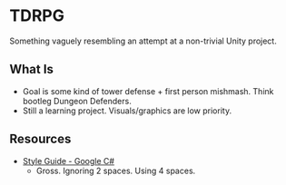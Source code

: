 # TDRPG

Something vaguely resembling an attempt at a non-trivial Unity project.

## What Is
- Goal is some kind of tower defense + first person mishmash. Think bootleg Dungeon Defenders.
- Still a learning project. Visuals/graphics are low priority.

## Resources
- [Style Guide - Google C#](https://google.github.io/styleguide/csharp-style.html)
    - Gross. Ignoring 2 spaces. Using 4 spaces.
